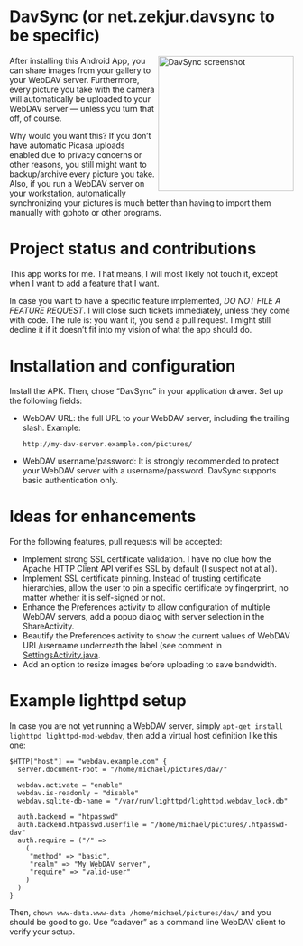 DavSync (or net.zekjur.davsync to be specific)
==============================================

<img src="https://github.com/mstap/android-davsync/raw/master//screenshots/davsync-2013-03-10-200731.png" width="240" align="right" alt="DavSync screenshot">

After installing this Android App, you can share images from your gallery to
your WebDAV server. Furthermore, every picture you take with the camera will
automatically be uploaded to your WebDAV server — unless you turn that off, of
course.

Why would you want this? If you don’t have automatic Picasa uploads enabled due
to privacy concerns or other reasons, you still might want to backup/archive
every picture you take. Also, if you run a WebDAV server on your workstation,
automatically synchronizing your pictures is much better than having to import
them manually with gphoto or other programs.

Project status and contributions
================================

This app works for me. That means, I will most likely not touch it, except
when I want to add a feature that I want.

In case you want to have a specific feature implemented, *DO NOT FILE A FEATURE
REQUEST*. I will close such tickets immediately, unless they come with code.
The rule is: you want it, you send a pull request. I might still decline it if
it doesn’t fit into my vision of what the app should do.

Installation and configuration
==============================

Install the APK. Then, chose “DavSync” in your application drawer. Set up the
following fields:

* WebDAV URL: the full URL to your WebDAV server, including the trailing slash.
  Example:

      http://my-dav-server.example.com/pictures/

* WebDAV username/password: It is strongly recommended to protect your WebDAV
  server with a username/password. DavSync supports basic authentication only.

Ideas for enhancements
======================

For the following features, pull requests will be accepted:

* Implement strong SSL certificate validation. I have no clue how the Apache
  HTTP Client API verifies SSL by default (I suspect not at all).
* Implement SSL certificate pinning. Instead of trusting certificate
  hierarchies, allow the user to pin a specific certificate by fingerprint, no
  matter whether it is self-signed or not.
* Enhance the Preferences activity to allow configuration of multiple WebDAV
  servers, add a popup dialog with server selection in the ShareActivity.
* Beautify the Preferences activity to show the current values of WebDAV
  URL/username underneath the label (see comment in
  [SettingsActivity.java](https://github.com/mstap/android-davsync/blob/master/src/net/zekjur/davsync/SettingsActivity.java).
* Add an option to resize images before uploading to save bandwidth.

Example lighttpd setup
======================

In case you are not yet running a WebDAV server, simply `apt-get install
lighttpd lighttpd-mod-webdav`, then add a virtual host definition like this
one:


    $HTTP["host"] == "webdav.example.com" {
      server.document-root = "/home/michael/pictures/dav/"

      webdav.activate = "enable"
      webdav.is-readonly = "disable"
      webdav.sqlite-db-name = "/var/run/lighttpd/lighttpd.webdav_lock.db"

      auth.backend = "htpasswd"
      auth.backend.htpasswd.userfile = "/home/michael/pictures/.htpasswd-dav"
      auth.require = ("/" =>
        (
         "method" => "basic",
         "realm" => "My WebDAV server",
         "require" => "valid-user"
        )
      )
    }

Then, `chown www-data.www-data /home/michael/pictures/dav/` and you should be
good to go. Use “cadaver” as a command line WebDAV client to verify your setup.
